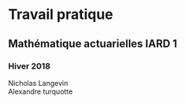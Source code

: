 # Travail pratique 
## Mathématique actuarielles IARD 1
### Hiver 2018

Nicholas Langevin  
Alexandre turquotte
